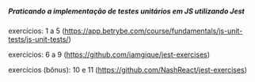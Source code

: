 ##### Praticando a implementação de testes unitários em JS utilizando Jest

exercícios: 1 a 5 (https://app.betrybe.com/course/fundamentals/js-unit-tests/js-unit-tests/)

exercícios: 6 a 9 (https://github.com/iamgique/jest-exercises)

exercícios (bônus): 10 e 11 (https://github.com/NashReact/jest-exercises)


